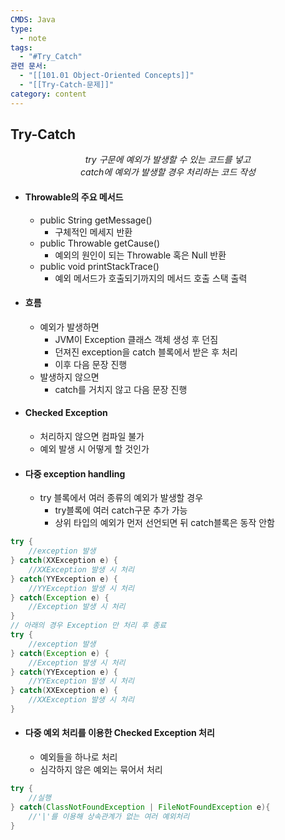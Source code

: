 ```yaml
---
CMDS: Java
type:
  - note
tags:
  - "#Try_Catch"
관련 문서:
  - "[[101.01 Object-Oriented Concepts]]"
  - "[[Try-Catch-문제]]"
category: content
---
```

## Try-Catch
<center><i>try 구문에 예외가 발생할 수 있는 코드를 넣고<br>
catch에 예외가 발생할 경우 처리하는 코드 작성</i></center>

- #### Throwable의 주요 메서드
	- public String getMessage()
		- 구체적인 메세지 반환
	- public Throwable getCause()
		- 예외의 원인이 되는 Throwable 혹은 Null 반환
	- public void printStackTrace()
		- 예외 메서드가 호출되기까지의 메서드 호출 스택 출력
- #### 흐름
	- 예외가 발생하면
		- JVM이 Exception 클래스 객체 생성 후 던짐
		- 던져진 exception을 catch 블록에서 받은 후 처리
		- 이후 다음 문장 진행
	- 발생하지 않으면
		- catch를 거치지 않고 다음 문장 진행
- #### Checked Exception
	- 처리하지 않으면 컴파일 불가
	- 예외 발생 시 어떻게 할 것인가
- #### 다중 exception handling
	- try 블록에서 여러 종류의 예외가 발생할 경우
		- try블록에 여러 catch구문 추가 가능
		- 상위 타입의 예외가 먼저 선언되면 뒤 catch블록은 동작 안함
```java
try {
	//exception 발생
} catch(XXException e) {
	//XXException 발생 시 처리
} catch(YYException e) {
	//YYException 발생 시 처리
} catch(Exception e) {
	//Exception 발생 시 처리
}
// 아래의 경우 Exception 만 처리 후 종료
try {
	//exception 발생
} catch(Exception e) {
	//Exception 발생 시 처리
} catch(YYException e) {
	//YYException 발생 시 처리
} catch(XXException e) {
	//XXException 발생 시 처리
}
```
- #### 다중 예외 처리를 이용한 Checked Exception 처리
	- 예외들을 하나로 처리
	- 심각하지 않은 예외는 묶어서 처리
```java
try {
	//실행
} catch(ClassNotFoundException | FileNotFoundException e){
	//'|'를 이용해 상속관계가 없는 여러 예외처리
}
```
